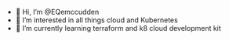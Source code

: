 - 👋 Hi, I’m @EQemccudden
- 👀 I’m interested in all things cloud and Kubernetes
- 🌱 I’m currently learning terraform and k8 cloud development kit


<!---
EQemccudden/EQemccudden is a ✨ special ✨ repository because its `README.md` (this file) appears on your GitHub profile.
You can click the Preview link to take a look at your changes.
--->
